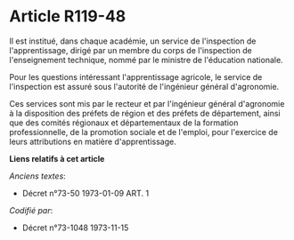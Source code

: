 # Article R119-48

Il est institué, dans chaque académie, un service de l'inspection de l'apprentissage, dirigé par un membre du corps de
l'inspection de l'enseignement technique, nommé par le ministre de l'éducation nationale.

Pour les questions intéressant l'apprentissage agricole, le service de l'inspection est assuré sous l'autorité de l'ingénieur
général d'agronomie.

Ces services sont mis par le recteur et par l'ingénieur général d'agronomie à la disposition des préfets de région et des
préfets de département, ainsi que des comités régionaux et départementaux de la formation professionnelle, de la promotion
sociale et de l'emploi, pour l'exercice de leurs attributions en matière d'apprentissage.

**Liens relatifs à cet article**

_Anciens textes_:

  - Décret n°73-50 1973-01-09 ART. 1

_Codifié par_:

  - Décret n°73-1048 1973-11-15
